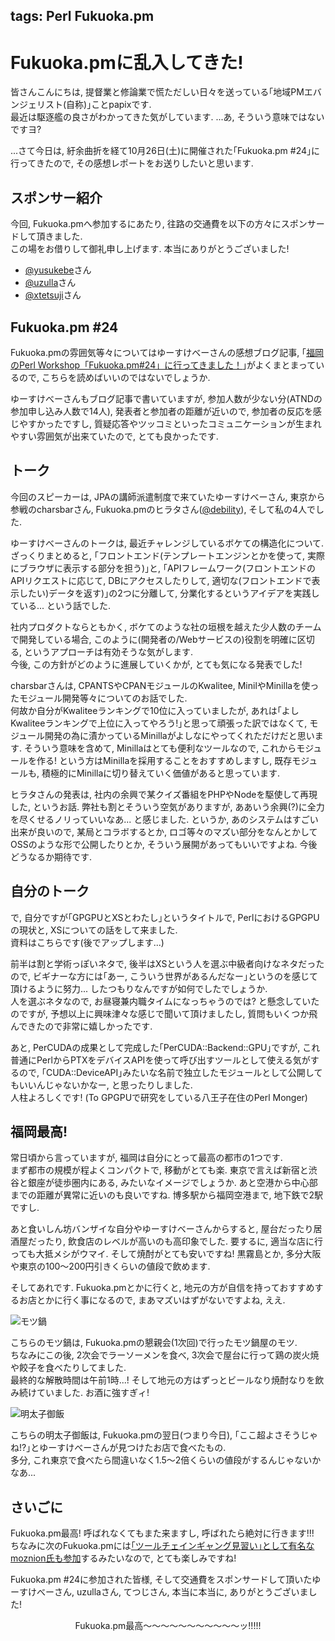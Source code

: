 tags: Perl Fukuoka.pm
---
# Fukuoka.pmに乱入してきた!

皆さんこんにちは, 提督業と修論業で慌ただしい日々を送っている｢地域PMエバンジェリスト(自称)｣ことpapixです.  
最近は駆逐艦の良さがわかってきた気がしています. ...あ, そういう意味ではないですヨ?

...さて今日は, 紆余曲折を経て10月26日(土)に開催された｢Fukuoka.pm #24｣に行ってきたので, その感想レポートをお送りしたいと思います. 

## スポンサー紹介

今回, Fukuoka.pmへ参加するにあたり, 往路の交通費を以下の方々にスポンサードして頂きました.  
この場をお借りして御礼申し上げます. 本当にありがとうございました!

- [@yusukebe](https://twitter.com/yusukebe)さん
- [@uzulla](https://twitter.com/uzulla)さん
- [@xtetsuji](https://twitter.com/xtetsuji)さん

## Fukuoka.pm #24

Fukuoka.pmの雰囲気等々についてはゆーすけべーさんの感想ブログ記事, ｢[福岡のPerl Workshop「Fukuoka.pm#24」に行ってきました！](http://yusuke.be/post/65193797413)｣がよくまとまっているので, こちらを読めばいいのではないでしょうか.  

ゆーすけべーさんもブログ記事で書いていますが, 参加人数が少ない分(ATNDの参加申し込み人数で14人), 発表者と参加者の距離が近いので, 参加者の反応を感じやすかったですし, 質疑応答やツッコミといったコミュニケーションが生まれやすい雰囲気が出来ていたので, とても良かったです.

## トーク

今回のスピーカーは, JPAの講師派遣制度で来ていたゆーすけべーさん, 東京から参戦のcharsbarさん, Fukuoka.pmのヒラタさん([@debility](https://twitter.com/debility)), そして私の4人でした.

ゆーすけべーさんのトークは, 最近チャレンジしているボケての構造化について.
ざっくりまとめると, ｢フロントエンド(テンプレートエンジンとかを使って, 実際にブラウザに表示する部分を担う)｣と, ｢APIフレームワーク(フロントエンドのAPIリクエストに応じて, DBにアクセスしたりして, 適切な(フロントエンドで表示したい)データを返す)｣の2つに分離して, 分業化するというアイデアを実践している... という話でした.  

社内プロダクトならともかく, ボケてのような社の垣根を越えた少人数のチームで開発している場合, このように(開発者の/Webサービスの)役割を明確に区切る, というアプローチは有効そうな気がします.  
今後, この方針がどのように進展していくかが, とても気になる発表でした!

charsbarさんは, CPANTSやCPANモジュールのKwalitee, MinilやMinillaを使ったモジュール開発等々についてのお話でした.  
何故か自分がKwaliteeランキングで10位に入っていましたが, あれは｢よしKwaliteeランキングで上位に入ってやろう!｣と思って頑張った訳ではなくて, モジュール開発の為に漬かっているMinillaがよしなにやってくれただけだと思います.
そういう意味を含めて, Minillaはとても便利なツールなので, これからモジュールを作る! という方はMinillaを採用することをおすすめしますし, 既存モジュールも, 積極的にMinillaに切り替えていく価値があると思っています.

ヒラタさんの発表は, 社内の余興で某クイズ番組をPHPやNodeを駆使して再現した, というお話.
弊社も割とそういう空気がありますが, ああいう余興(?)に全力を尽くせるノリっていいなあ... と感じました. 
というか, あのシステムはすごい出来が良いので, 某局とコラボするとか, ロゴ等々のマズい部分をなんとかしてOSSのような形で公開したりとか, そういう展開があってもいいですよね. 今後どうなるか期待です.

## 自分のトーク

で, 自分ですが｢GPGPUとXSとわたし｣というタイトルで, PerlにおけるGPGPUの現状と, XSについての話をして来ました.  
資料はこちらです(後でアップします...)

前半は割と学術っぽいネタで, 後半はXSという人を選ぶ中級者向けなネタだったので, ビギナーな方には｢あー, こういう世界があるんだなー｣というのを感じて頂けるように努力... したつもりなんですが如何でしたでしょうか.  
人を選ぶネタなので, お昼寝兼内職タイムになっちゃうのでは? と懸念していたのですが, 予想以上に興味津々な感じで聞いて頂けましたし, 質問もいくつか飛んできたので非常に嬉しかったです.

あと, PerCUDAの成果として完成した｢PerCUDA::Backend::GPU｣ですが, これ普通にPerlからPTXをデバイスAPIを使って呼び出すツールとして使える気がするので, ｢CUDA::DeviceAPI｣みたいな名前で独立したモジュールとして公開してもいいんじゃないかなー, と思ったりしました.  
人柱よろしくです! (To GPGPUで研究をしている八王子在住のPerl Monger)

## 福岡最高!

常日頃から言っていますが, 福岡は自分にとって最高の都市の1つです.  
まず都市の規模が程よくコンパクトで, 移動がとても楽. 東京で言えば新宿と渋谷と銀座が徒歩圏内にある, みたいなイメージでしょうか.
あと空港から中心部までの距離が異常に近いのも良いですね. 博多駅から福岡空港まで, 地下鉄で2駅ですし.

あと食いしん坊バンザイな自分やゆーすけべーさんからすると, 屋台だったり居酒屋だったり, 飲食店のレベルが高いのも高印象でした. 要するに, 適当な店に行っても大抵メシがウマイ.
そして焼酎がとても安いですね! 黒霧島とか, 多分大阪や東京の100〜200円引きくらいの値段で飲めます.

そしてあれです. Fukuoka.pmとかに行くと, 地元の方が自信を持っておすすめするお店とかに行く事になるので, まあマズいはずがないですよね, ええ.  

![モツ鍋](<: '/static/image/nabe.jpg' | uri_for :>)

こちらのモツ鍋は, Fukuoka.pmの懇親会(1次回)で行ったモツ鍋屋のモツ.  
ちなみにこの後, 2次会でラーソーメンを食べ, 3次会で屋台に行って鶏の炭火焼や餃子を食べたりしてました.  
最終的な解散時間は午前1時...! そして地元の方はずっとビールなり焼酎なりを飲み続けていました. お酒に強すぎィ!

![明太子御飯](<: '/static/image/mentaiko.jpg' | uri_for :>)

こちらの明太子御飯は, Fukuoka.pmの翌日(つまり今日), ｢ここ超よさそうじゃね!?｣とゆーすけべーさんが見つけたお店で食べたもの.  
多分, これ東京で食べたら間違いなく1.5〜2倍くらいの値段がするんじゃないかなあ...

## さいごに

Fukuoka.pm最高! 呼ばれなくてもまた来ますし, 呼ばれたら絶対に行きます!!!  
ちなみに次のFukuoka.pmには[｢ツールチェインギャング見習い｣として有名なmoznion氏も参加](http://yancha.hachiojipm.org/quot?id=168623,168617)するみたいなので, とても楽しみですね!

Fukuoka.pm #24に参加された皆様, そして交通費をスポンサードして頂いたゆーすけべーさん, uzullaさん, てつじさん, 本当に本当に, ありがとうございました!  

<center>Fukuoka.pm最高〜〜〜〜〜〜〜〜〜〜〜ッ!!!!!</center>


